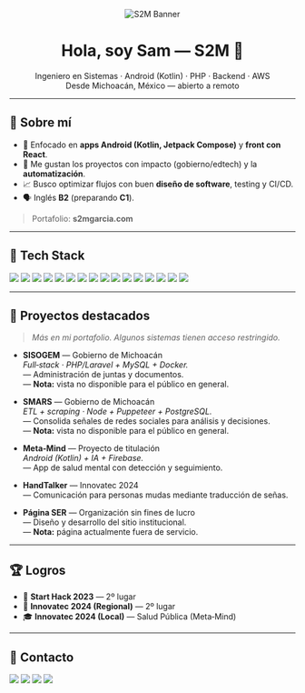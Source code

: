<p align="center">
  <img src="https://img.shields.io/badge/S2M-%23-626EF0?style=for-the-badge&label=Samuel%20Garc%C3%ADa%20Zavala&labelColor=4E5CF0&color=3B82F6" alt="S2M Banner" />
</p>

<h1 align="center">Hola, soy Sam — S2M 👋</h1>
<p align="center">
  Ingeniero en Sistemas · Android (Kotlin) · PHP · Backend · AWS  
  <br/>Desde Michoacán, México — abierto a remoto
</p>

---

## 🚀 Sobre mí
- 🎯 Enfocado en **apps Android (Kotlin, Jetpack Compose)** y **front con React**.
- 🧠 Me gustan los proyectos con impacto (gobierno/edtech) y la **automatización**.
- 📈 Busco optimizar flujos con buen **diseño de software**, testing y CI/CD.
- 🗣️ Inglés **B2** (preparando **C1**).

> Portafolio: **s2mgarcia.com** 

---

## 🧰 Tech Stack
<p>
  <!-- Paleta: primary #626EF0, hover #4E5CF0, accent #3B82F6 -->
  <img src="https://img.shields.io/badge/Kotlin-626EF0?style=flat&logo=kotlin&logoColor=white" />
  <img src="https://img.shields.io/badge/Android-3B82F6?style=flat&logo=android&logoColor=white" />
  <img src="https://img.shields.io/badge/JavaScript-4E5CF0?style=flat&logo=javascript&logoColor=white" />
  <img src="https://img.shields.io/badge/Jetpack%20Compose-4E5CF0?style=flat&logo=jetpackcompose&logoColor=white" />
  <img src="https://img.shields.io/badge/React-626EF0?style=flat&logo=react&logoColor=white" />
  <img src="https://img.shields.io/badge/Node.js-3B82F6?style=flat&logo=nodedotjs&logoColor=white" />
  <img src="https://img.shields.io/badge/PHP-4E5CF0?style=flat&logo=php&logoColor=white" />
  <img src="https://img.shields.io/badge/Laravel-626EF0?style=flat&logo=laravel&logoColor=white" />
  <img src="https://img.shields.io/badge/Symfony-3B82F6?style=flat&logo=symfony&logoColor=white" />
  <img src="https://img.shields.io/badge/AWS-626EF0?style=flat&logo=amazonwebservices&logoColor=white" />
  <img src="https://img.shields.io/badge/Docker-3B82F6?style=flat&logo=docker&logoColor=white" />
  <img src="https://img.shields.io/badge/PostgreSQL-626EF0?style=flat&logo=postgresql&logoColor=white" />
  <img src="https://img.shields.io/badge/MySQL-3B82F6?style=flat&logo=mysql&logoColor=white" />
  <img src="https://img.shields.io/badge/Firebase-4E5CF0?style=flat&logo=firebase&logoColor=white" />
  <img src="https://img.shields.io/badge/Tailwind-626EF0?style=flat&logo=tailwindcss&logoColor=white" />
  <img src="https://img.shields.io/badge/GitHub%20Actions-3B82F6?style=flat&logo=githubactions&logoColor=white" />
</p>

---

## 🧩 Proyectos destacados
> *Más en mi portafolio. Algunos sistemas tienen acceso restringido.*

- **SISOGEM** — Gobierno de Michoacán  
  *Full‑stack · PHP/Laravel + MySQL + Docker.*  
  — Administración de juntas y documentos.  
  — **Nota:** vista no disponible para el público en general.

- **SMARS** — Gobierno de Michoacán  
  *ETL + scraping · Node + Puppeteer + PostgreSQL.*  
  — Consolida señales de redes sociales para análisis y decisiones.  
  — **Nota:** vista no disponible para el público en general.

- **Meta‑Mind** — Proyecto de titulación  
  *Android (Kotlin) + IA + Firebase.*  
  — App de salud mental con detección y seguimiento.

- **HandTalker** — Innovatec 2024  
  — Comunicación para personas mudas mediante traducción de señas.

- **Página SER** — Organización sin fines de lucro  
  — Diseño y desarrollo del sitio institucional.  
  — **Nota:** página actualmente fuera de servicio.

---

## 🏆 Logros
- 🥈 **Start Hack 2023** — 2º lugar  
- 🥈 **Innovatec 2024 (Regional)** — 2º lugar  
- 🎓 **Innovatec 2024 (Local)** — Salud Pública (Meta‑Mind)


---

## 🤝 Contacto
<p>
  <a href="mailto:garciasamuel795@gmail.com"><img src="https://img.shields.io/badge/Email-626EF0?style=flat&logo=gmail&logoColor=white" /></a>
  <a href="https://www.linkedin.com/in/samuel-garcia-zavala-ba7458224/"><img src="https://img.shields.io/badge/LinkedIn-3B82F6?style=flat&logo=linkedin&logoColor=white" /></a>
  <a href="https://s2mgarcia.com"><img src="https://img.shields.io/badge/Portafolio-4E5CF0?style=flat&logo=vercel&logoColor=white" /></a>
  <a href="https://github.com/SAGZ7"><img src="https://img.shields.io/badge/GitHub-626EF0?style=flat&logo=github&logoColor=white" /></a>
</p>
